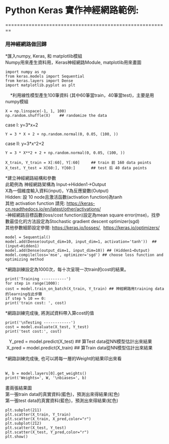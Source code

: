 # Python Keras 實作神經網路範例:
========================================================
### 用神經網路做回歸
*匯入numpy, Keras, 和 matplotlib模組 </br>
Numpy用來產生資料用，Keras神經網路Module, matplotlib用來畫圖

    import numpy as np
    from keras.models import Sequential
    from keras.layers import Dense
    import matplotlib.pyplot as plt
    
*利用線性模型產生100筆資料 (其中60筆當train，40筆當test)，主要是用numpy模組</br>



    X = np.linspace(-1, 1, 100)
    np.random.shuffle(X)    ## randomize the data

case I: y=3*x+2

    Y = 3 * X + 2 + np.random.normal(0, 0.05, (100, ))
    
case II: y=3*x^2+2

    Y = 3 * X**2 + 2 + np.random.normal(0, 0.05, (100, ))

    X_train, Y_train = X[:60], Y[:60]     ## train 前 160 data points
    X_test, Y_test = X[60:], Y[60:]       ## test 后 40 data points

*建立神經網路結構和參數</br>
此範例為 神經網路架構為 Input→Hidden1→Output</br>
X為一個維度輸入資料(input)，Y為反應變數(Output)</br>
Hidden: 設 10 node且激活函數(activation function)為tanh</br>
其他 activation function 請見: https://keras-cn.readthedocs.io/en/latest/other/activations/</br>
-神經網路目標函數(loss/cost function)設定為mean square error(mse)，找參數最佳化的方法設定為Stochastic gradient descent optimizer(sgd)</br>
其他參數細節設定參閱: https://keras.io/losses/,  https://keras.io/optimizers/</br>

    model = Sequential()
    model.add(Dense(output_dim=10, input_dim=1, activation='tanh'))  ## (input→Hidden1)
    model.add(Dense(output_dim=1, input_dim=10)) ## (Hidden1→Output)
    model.compile(loss='mse', optimizer='sgd') ## choose loss function and optimizing method

*網路訓練設定為1000次，每十次呈現一次train的cost的結果。</br>

    print('Training -----------')
    for step in range(1000):
    cost = model.train_on_batch(X_train, Y_train) ## 神經網路用training data的learning在此步驟
    if step % 10 == 0:
    print('train cost: ', cost)
            
*網路訓練完成後, 將測試資料帶入算cost的值</br>

    print('\nTesting ------------')
    cost = model.evaluate(X_test, Y_test)
    print('test cost:', cost)
    Y_pred = model.predict(X_test) ## 算Test data從NN模型估計出來結果
    X_pred = model.predict(X_train) ## 算Train data從NN模型估計出來結果

*網路訓練完成後, 也可以將每一層的Weight的結果印出來看</br>  

    W, b = model.layers[0].get_weights()
    print('Weights=', W, '\nbiases=', b)



畫兩張結果圖</br>
第一張train data的真實資料(藍色)，預測出來得結果(紅色)</br>
第一張test data的真實資料(藍色)，預測出來得結果(紅色)</br>

    plt.subplot(211)
    plt.scatter(X_train, Y_train)
    plt.scatter(X_train, X_pred,color="r")
    plt.subplot(212)
    plt.scatter(X_test, Y_test)
    plt.scatter(X_test, Y_pred,color="r")
    plt.show()
    

